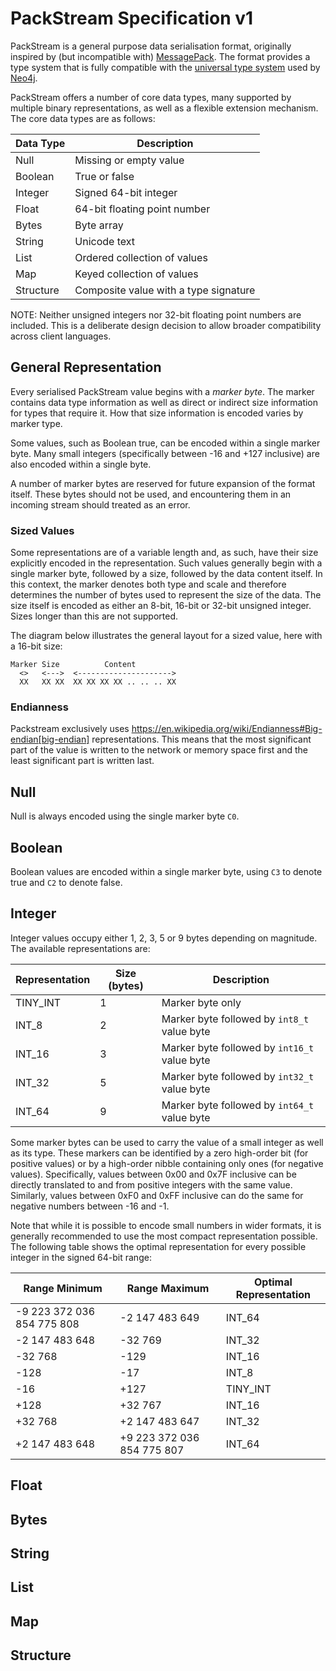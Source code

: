 # PackStream Specification v1

PackStream is a general purpose data serialisation format, originally inspired by (but incompatible with) [MessagePack](http://msgpack.org).
The format provides a type system that is fully compatible with the [universal type system](type-system.md) used by [Neo4j](http://neo4j.com).

PackStream offers a number of core data types, many supported by multiple binary representations, as well as a flexible extension mechanism.
The core data types are as follows:

| Data Type | Description
|-----------|----------------------
| Null      | Missing or empty value
| Boolean   | True or false
| Integer   | Signed 64-bit integer
| Float     | 64-bit floating point number
| Bytes     | Byte array
| String    | Unicode text
| List      | Ordered collection of values
| Map       | Keyed collection of values
| Structure | Composite value with a type signature

NOTE: Neither unsigned integers nor 32-bit floating point numbers are included.
This is a deliberate design decision to allow broader compatibility across client languages.


## General Representation

Every serialised PackStream value begins with a _marker byte_.
The marker contains data type information as well as direct or indirect size information for types that require it.
How that size information is encoded varies by marker type.

Some values, such as Boolean true, can be encoded within a single marker byte.
Many small integers (specifically between -16 and +127 inclusive) are also encoded within a single byte.

A number of marker bytes are reserved for future expansion of the format itself.
These bytes should not be used, and encountering them in an incoming stream should treated as an error.

### Sized Values
Some representations are of a variable length and, as such, have their size explicitly encoded in the representation.
Such values generally begin with a single marker byte, followed by a size, followed by the data content itself.
In this context, the marker denotes both type and scale and therefore determines the number of bytes used to represent the size of the data.
The size itself is encoded as either an 8-bit, 16-bit or 32-bit unsigned integer.
Sizes longer than this are not supported.

The diagram below illustrates the general layout for a sized value, here with a 16-bit size:

```
Marker Size          Content
  <>   <--->  <--------------------->
  XX   XX XX  XX XX XX XX .. .. .. XX
```

### Endianness

Packstream exclusively uses https://en.wikipedia.org/wiki/Endianness#Big-endian[big-endian] representations.
This means that the most significant part of the value is written to the network or memory space first and the least significant part is written last.


## Null

Null is always encoded using the single marker byte `C0`.


## Boolean

Boolean values are encoded within a single marker byte, using `C3` to denote true and `C2`
to denote false.


## Integer

Integer values occupy either 1, 2, 3, 5 or 9 bytes depending on magnitude.
The available representations are:

| Representation | Size (bytes) | Description
|----------------|--------------|---------------------------------------------
| TINY_INT       | 1            | Marker byte only
| INT_8          | 2            | Marker byte followed by `int8_t` value byte
| INT_16         | 3            | Marker byte followed by `int16_t` value byte
| INT_32         | 5            | Marker byte followed by `int32_t` value byte
| INT_64         | 9            | Marker byte followed by `int64_t` value byte

Some marker bytes can be used to carry the value of a small integer as well as its type.
These markers can be identified by a zero high-order bit (for positive values) or by a high-order nibble containing only ones (for negative values).
Specifically, values between 0x00 and 0x7F inclusive can be directly translated to and from positive integers with the same value.
Similarly, values between 0xF0 and 0xFF inclusive can do the same for negative numbers between -16 and -1.

Note that while it is possible to encode small numbers in wider formats, it is generally recommended to use the most compact representation possible.
The following table shows the optimal representation for every possible integer in the signed 64-bit range:

| Range Minimum              |  Range Maximum             | Optimal Representation
|----------------------------|----------------------------|------------------------
| -9 223 372 036 854 775 808 |             -2 147 483 649 | INT_64
|             -2 147 483 648 |                    -32 769 | INT_32
|                    -32 768 |                       -129 | INT_16
|                       -128 |                        -17 | INT_8
|                        -16 |                       +127 | TINY_INT
|                       +128 |                    +32 767 | INT_16
|                    +32 768 |             +2 147 483 647 | INT_32
|             +2 147 483 648 | +9 223 372 036 854 775 807 | INT_64


## Float


## Bytes


## String


## List


## Map


## Structure
